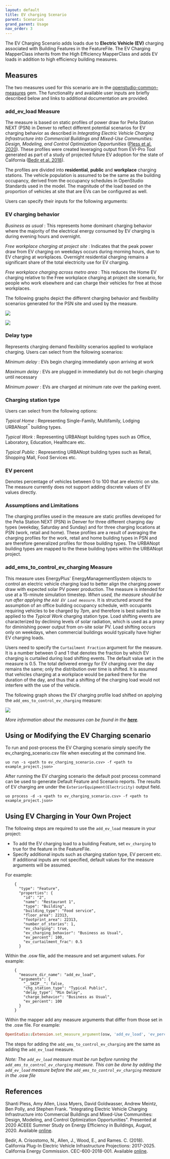 ```yaml
---
layout: default
title: EV charging Scenario
parent: Scenarios
grand_parent: Usage
nav_order: 3
---
```

The EV Charging Scenario adds loads due to **Electric Vehicle (EV)** charging associated with Building
Features in the FeatureFile. The EV Charging MapperClass inherits from the High Efficiency
MapperClass and adds EV loads in addition to high efficiency building measures.

## Measures

The two measures used for this scenario are in the
[openstudio-common-measures](https://github.com/NREL/openstudio-common-measures-gem "GitHub
Repository") gem. The functionality and available user inputs are briefly described below and links
to additional documentation are provided.

### add_ev_load Measure

The measure is based on static profiles of power draw  for Peña Station NEXT (PSN) in Denver to reflect
different potential scenarios for EV charging behavior as described in  *Integrating Electric
Vehicle Charging Infrastructure into Commercial Buildings and Mixed-Use Communities: Design,
Modeling, and Control Optimization Opportunities*  ([Pless et al. 2020](#ref1)).
These profiles were created leveraging output from EVI-Pro Tool generated as part of a study of
projected future EV adoption for the state of California ([Bedir et al. 2018](#ref2)).

The profiles are divided into **residential**, **public** and **workplace** charging stations. The vehicle
population is assumed to be the same as the building occupancy, derived from the occupancy schedules
in OpenStudio Standards used in the model. The magnitude of the load based on the
proportion of vehicles at site that are EVs can be configured as well.

Users can specify their inputs for the following arguments:

### <a name="its"></a> EV charging behavior

*Business as usual* : This represents home dominant charging behavior where the majority of the
electrical energy consumed by EV charging is during evening hours and overnight.

*Free workplace charging at project site* : Indicates that the peak power draw from EV charging on
weekdays occurs during morning hours, due to EV charging at workplaces. Overnight residential
charging remains a significant share of the total electricity use for EV charging.

*Free workplace charging across metro area* : This reduces the Home EV charging relative to the Free
workplace charging at project site scenario, for people who work elsewhere and can charge their
vehicles for free at those workplaces.

The following graphs depict the different charging behavior and flexibility scenarios generated for
the PSN site and used by the measure.


![](../../doc_files/EVChargingProfile1.png)

![](../../doc_files/EVChargingProfile2.png)

### <a name="its"></a> Delay type

Represents charging demand flexibility scenarios applied to workplace charging. Users can select from the
following scenarios:

*Minimum delay* : EVs begin charging immediately upon arriving at work

*Maximum delay* : EVs are plugged in immediately but do not begin charging until necessary

*Minimum power* : EVs are charged at minimum rate over the parking event.

### <a name="its"></a> Charging station type

Users can select from the following options:

*Typical Home* : Representing Single-Family, Multifamily, Lodging URBANopt<sup>&trade;</sup> building types.

*Typical Work* : Representing URBANopt building types such as Office, Laboratory, Education, Healthcare etc.

*Typical Public* : Representing URBANopt building types such as Retail, Shopping Mall, Food Services etc.

### <a name="its"></a> EV percent

Denotes percentage of vehicles between 0 to 100 that are electric on site. The measure currently
does not support adding discrete values of EV values directly.

### Assumptions and Limitations

The charging profiles used in the measure are static profiles developed for the Peña Station NEXT (PSN) in
Denver for three different charging day types (weekday, Saturday and Sunday) and for three charging
locations at PSN (work, retail and home). These profiles are a result of averaging the charging
profiles for the work, retail and home building types in PSN and are therefore generalized profiles for those
building types.
The URBANopt building types are  mapped to the these building types within the
URBANopt project.



### add_ems_to_control_ev_charging Measure

This measure uses EnergyPlus' EnergyManagementSystem objects to control an electric vehicle charging
load to better align the charging power draw with expected solar PV power production. The measure is
intended for use at a 15-minute simulation timestep. *When used, the measure should be run after applying the `Add EV Load
measure`.* It is structured around the assumption of an office building occupancy schedule, with
occupants requiring vehicles to be charged by 7pm, and therefore is best suited to be applied to the
*Typical Work* charging station type. Load shifting events are characterized by
declining levels of solar radiation, which is used as a proxy for diminishing power output from
on-site solar PV. Load shifting occurs only on weekdays, when commercial buildings would typically
have higher EV charging loads.

Users need to specify the `Curtailment Fraction` argument for the measure. It is a number between 0 and 1 that denotes the fraction by which EV charging
is curtailed during load shifting events. The default value set in the measure is 0.5. The total delivered energy for EV charging over the day remains the same; 
only the distribution over time is shifted. It is assumed that vehicles charging at a workplace would be parked there for the duration of the day, and 
thus that a shifting of the charging load would not interfere with the use of the vehicle.

The following graph shows the EV charging profile load shifted on applying the
`add_ems_to_control_ev_charging` measure:

![](../../doc_files/EVCurtailment.png)


*More information about the measures can be found in the **[here](https://www.nrel.gov/docs/fy20osti/77438.pdf)**.*

## Using or Modifying the EV Charging scenario

To run and post-process the EV Charging scenario simply specify the ev_charging_scenario.csv file when executing at the command line.

```
uo run -s <path to ev_charging_scenario.csv> -f <path to example_project.json>
```

After running the EV charging scenario the default post process command can be used to generate Default
Feature and Scenario reports. The results of EV charging are under the
`ExteriorEquipment(Electricity)` output field.

```
uo process -d -s <path to ev_charging_scenario.csv> -f <path to example_project.json>
```

## Using EV Charging in Your Own Project

The following steps are required to use the `add_ev_load` measure in your project:

- To add the EV charging load to a building Feature, set `ev_charging` to true for the feature in
  the FeatureFile.
- Specify additional inputs  such as charging station type, EV percent etc. If
  additional inputs are not specified, default values for the measure arguments will be assumed.

For example:

```
    {
      "type": "Feature",
      "properties": {
        "id": "2",
        "name": "Restaurant 1",
        "type": "Building",
        "building_type": "Food service",
        "floor_area": 22313,
        "footprint_area": 22313,
        "number_of_stories": 1,
        "ev_charging": true,
        "ev_charging_behavior": "Business as Usual",
        "ev_percent": 100,
        "ev_curtailment_frac": 0.5
      }
```

Within the .osw file, add the measure and set argument values. For example:

```
    {
      "measure_dir_name": "add_ev_load",
      "arguments": {
        "__SKIP__": false,
        "chg_station_type": "Typical Public",
        "delay_type": "Min Delay",
        "charge_behavior": "Business as Usual",
        "ev_percent": 100
      }
    }
```

Within the mapper add any measure arguments that differ from those set in the .osw file. For example:

```ruby
OpenStudio::Extension.set_measure_argument(osw, 'add_ev_load', 'ev_percent', 50)
```

The  steps for adding the `add_ems_to_control_ev_charging` are the same as adding the `add_ev_load`
measure. 

*Note: The `add_ev_load` measure must be run before running the
`add_ems_to_control_ev_charging` measure. This can be done by adding the `add_ev_load` measure
before the `add_ems_to_control_ev_charging` measure in the .osw file*

## References

<a name="ref1"></a> Shanti Pless, Amy Allen, Lissa Myers, David Goldwasser, Andrew Meintz, Ben Polly, and Stephen Frank.
"Integrating Electric Vehicle Charging Infrastructure into Commercial Buildings and Mixed-Use
Communities: Design, Modeling, and Control Optimization Opportunities". Presented at 2020 ACEEE
Summer Study on Energy Efficiency in Buildings, August, 2020. Available
[online](https://www.nrel.gov/docs/fy20osti/77438.pdf).

<a name="ref2"></a> Bedir, A. Crisostomo, N., Allen, J., Wood, E., and Rames. C. (2018). California Plug-In Electric Vehicle
Infrastructure Projections: 2017-2025. California Energy Commission. CEC-600-2018-001. Available [online](https://www.nrel.gov/docs/fy18osti/70893.pdf).